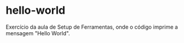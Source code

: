 # hello-world
Exercício da aula de Setup de Ferramentas, onde o código imprime a mensagem "Hello World".
